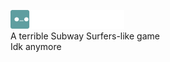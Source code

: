 <img src="logo.svg" alt="NovaDash Logo" height='30px'>  \
A terrible Subway Surfers-like game  \
Idk anymore